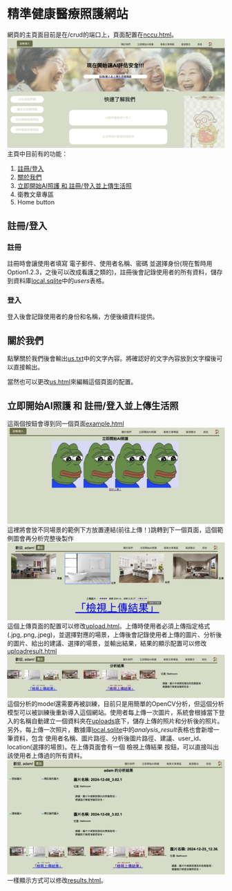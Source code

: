 # 精準健康醫療照護網站

網頁的主頁面目前是在/crud的端口上，頁面配置在[nccu.html](apps/crud/templates/crud/nccu.html)。
![Main page](web_pic/main.png)
主頁中目前有的功能：
1. [註冊/登入](#註冊登入)
2. [關於我們](#關於我們)
3. [立即開始AI照護 和 註冊/登入並上傳生活照](#立即開始ai照護-和-註冊登入並上傳生活照)
4. 衛教文章專區
5. Home button

## 註冊/登入
### 註冊
註冊時會讓使用者填寫 電子郵件、使用者名稱、密碼 並選擇身份(現在暫時用Option1.2.3，之後可以改成看護之類的)，註冊後會記錄使用者的所有資料，儲存到資料庫[local.sqlite](local.sqlite)中的*users*表格。
### 登入
登入後會記錄使用者的身份和名稱，方便後續資料提供。

## 關於我們
點擊關於我們後會輸出[us.txt](apps/crud/static/text/us.txt)中的文字內容。將確認好的文字內容放到文字檔後可以直接輸出。

當然也可以更改[us.html](apps/crud/templates/crud/us.html)來編輯這個頁面的配置。

## 立即開始AI照護 和 註冊/登入並上傳生活照
這兩個按鈕會導到同一個頁面[example.html](apps/crud/templates/crud/example.html)
![Example page](web_pic/example.png)
這裡將會放不同場景的範例下方放置連結(前往上傳！)跳轉到下一個頁面，這個範例圖會再分析完整後製作
![Upload page](web_pic/upload.png)
這個上傳頁面的配置可以修改[upload.html](apps/crud/templates/crud/upload.html)。上傳時使用者必須上傳指定格式(.jpg,.png,.jpeg)，並選擇對應的場景，上傳後會記錄使用者上傳的圖片、分析後的圖片、給出的建議、選擇的場景，並輸出結果，結果的顯示配置可以修改[uploadresult.html](apps/crud/templates/crud/uploadresult.html)
![Result page](web_pic/result.png)
這個分析的model還需要再被訓練，目前只是用簡單的OpenCV分析，但這個分析模型可以被訓練後重新導入這個網站。使用者每上傳一次圖片，系統會根據當下登入的名稱自動建立一個資料夾在[uploads](uploads)底下，儲存上傳的照片和分析後的照片。另外，每上傳一次照片，數據庫[local.sqlite](local.sqlite)中的*analysis_result*表格也會新增一筆資料，包含 使用者名稱、圖片路徑、分析後圖片路徑、建議、user_id、location(選擇的場景)。在上傳頁面會有一個 檢視上傳結果 按鈕，可以直接叫出該使用者上傳過的所有資料。
![Allresult page](web_pic/allresult.png)
一樣顯示方式可以修改[results.html](apps/crud/templates/crud/results.html)。






